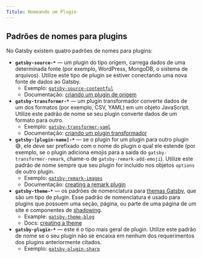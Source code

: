 ```yaml
---
Titulo: Nomeando um Plugin
---
```


## Padrões de nomes para plugins

No Gatsby existem quatro padrões de nomes para plugins:

- **`gatsby-source-*`** — um plugin do tipo origem, carrega dados de uma determinada fonte (por exemplo, WordPress, MongoDB, o sistema de arquivos). Utilize este tipo de plugin se estiver conectando uma nova fonte de dados ao Gatsby.
  - Exemplo: [`gatsby-source-contentful`](https://github.com/gatsbyjs/gatsby/tree/master/packages/gatsby-source-contentful)
  - Documentação: [criando um plugin de origem](/docs/creating-a-source-plugin/)
- **`gatsby-transformer-*`** — um plugin transformador converte dados de um dos formatos (por exemplo, CSV, YAML) em um objeto JavaScript. Utilize este padrão de nome se seu plugin converte dados de um formato para outro.
  - Exemplo: [`gatsby-transformer-yaml`](https://github.com/gatsbyjs/gatsby/tree/master/packages/gatsby-transformer-yaml)
  - Documentação: [criando um plugin transformador](/docs/creating-a-transformer-plugin/)
- **`gatsby-[plugin-name]-*`** — se o plugin for um plugin para outro plugin 😅, ele deve ser prefixado com o nome do plugin o qual ele estende (por exemplo, se o plugin adiciona emojis para a saida do `gatsby-transformer-remark`, chame-o de `gatsby-remark-add-emoji`).   Utilize este padrão de nome sempre que seu plugin for incluído nos objetos `options` de outro plugin.
  - Exemplo: [`gatsby-remark-images`](https://github.com/gatsbyjs/gatsby/tree/master/packages/gatsby-remark-images)
  - Documentação: [creating a remark plugin](/docs/remark-plugin-tutorial/)
- **`gatsby-theme-*`** — os padrões de nomenclatura para [themas Gatsby](/docs/themes/), que são um tipo de plugin. Esse padrão de nomenclatura é usado para plugins que possuem uma seção, página, ou parte de uma página de um site e componentes de [shadowing](/docs/themes/shadowing/).
  - Example: [`gatsby-theme-blog`](https://github.com/gatsbyjs/gatsby/tree/master/packages/gatsby-theme-blog)
  - Docs: [creating a theme](/tutorial/building-a-theme/)
- **`gatsby-plugin-*`** — este é o tipo mais geral de plugin. Utilize este padrão de nome se o seu plugin não se encaixa em nenhum dos requerimentos dos plugins anteriormente citados.
  - Exemplo: [`gatsby-plugin-sharp`](https://github.com/gatsbyjs/gatsby/tree/master/packages/gatsby-plugin-sharp)
